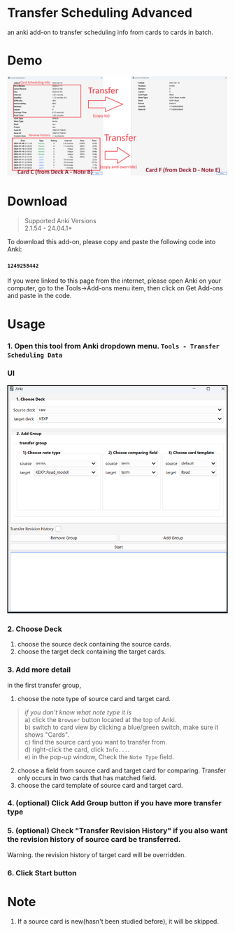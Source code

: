 # Transfer Scheduling Advanced
an anki add-on to transfer scheduling info from cards to cards in batch.

# Demo
![demo](./assets/demo.png)

# Download
> Supported Anki Versions  
> 2.1.54 - 24.04.1+

To download this add-on, please copy and paste the following code into Anki:
#### `1249258442`

If you were linked to this page from the internet, please open Anki on your computer, go to the Tools->Add-ons menu item, then click on Get Add-ons and paste in the code.

# Usage
### 1. Open this tool from Anki dropdown menu. `Tools - Transfer Scheduling Data`
### UI
![UI](./assets/ui.png)

### 2. Choose Deck
1) choose the source deck containing the source cards.
2) choose the target deck containing the target cards.

### 3. Add more detail
in the first transfer group,
1) choose the note type of source card and target card. 
> _if you don't know what note type it is_  
> a) click the `Browser` button located at the top of Anki.  
> b) switch to card view by clicking a blue/green switch, make sure it shows "Cards".   
> c) find the source card you want to transfer from.  
> d) right-click the card, click `Info...`.  
> e) in the pop-up window, Check the `Note Type` field.  
2) choose a field from source card and target card for comparing. Transfer only occurs in two cards that has matched field.
3) choose the card template of source card and target card.

### 4. (optional) Click Add Group button if you have more transfer type 

### 5. (optional) Check "Transfer Revision History" if you also want the revision history of source card be transferred.
Warning. the revision history of target card will be overridden.

### 6. Click Start button


# Note
1. If a source card is new(hasn't been studied before), it will be skipped.  

